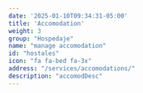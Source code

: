```yaml
---
date: '2025-01-10T09:34:31-05:00'
title: 'Accomodation'
weight: 3
group: "Hospedaje"
name: "manage accomodation"
id: "hostales"
icon: "fa fa-bed fa-3x"
address: "/services/accomodations/"
description: "accomodDesc"
---
```

